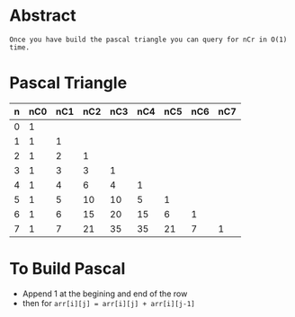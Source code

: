 # Abstract
```ad-abstract
Once you have build the pascal triangle you can query for nCr in O(1) time.
```

# Pascal Triangle

| n   | nC0 | nC1 | nC2 | nC3 | nC4 | nC5 | nC6 | nC7 |
| --- | --- | --- | --- | --- | --- | --- | --- | --- |
| 0   | 1   |     |     |     |     |     |     |     |
| 1   | 1   | 1   |     |     |     |     |     |     |
| 2   | 1   | 2   | 1   |     |     |     |     |     |
| 3   | 1   | 3   | 3   | 1   |     |     |     |     |
| 4   | 1   | 4   | 6   | 4   | 1   |     |     |     |
| 5   | 1   | 5   | 10  | 10  | 5   | 1   |     |     |
| 6   | 1   | 6   | 15  | 20  | 15  | 6   | 1   |     |
| 7   | 1   | 7   | 21  | 35  | 35  | 21  | 7   | 1   | 

# To Build Pascal
- Append 1 at the begining and end of the row
- then for `arr[i][j] = arr[i][j] + arr[i][j-1]`

